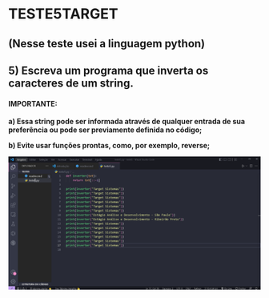 # TESTE5TARGET

## (Nesse teste usei a linguagem python)

## **5) Escreva um programa que inverta os caracteres de um **string**.**

#### **IMPORTANTE:**


**a) Essa **string** pode ser informada através de qualquer entrada de sua preferência ou pode ser previamente definida no código;**

**b) Evite usar funções prontas, como, por exemplo, reverse;**


![readme](./pngteste5.png "Readme")
